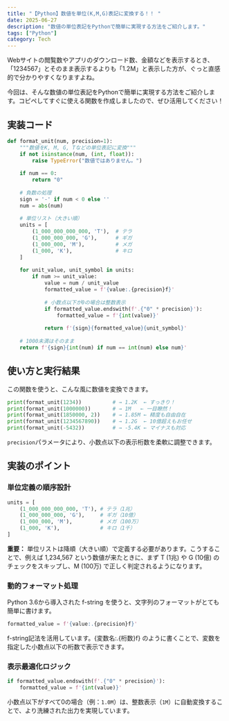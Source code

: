 ```yaml
---
title: "【Python】数値を単位(K,M,G)表記に変換する！！ "
date: 2025-06-27
description: "数値の単位表記をPythonで簡単に実現する方法をご紹介します。"
tags: ["Python"]
category: Tech
---
```



Webサイトの閲覧数やアプリのダウンロード数、金額などを表示するとき、「1234567」とそのまま表示するよりも「1.2M」と表示した方が、ぐっと直感的で分かりやすくなりますよね。

今回は、そんな数値の単位表記をPythonで簡単に実現する方法をご紹介します。コピペしてすぐに使える関数を作成しましたので、ぜひ活用してください！


## 実装コード
```python
def format_unit(num, precision=1):
    """数値をK, M, G, Tなどの単位表記に変換"""
    if not isinstance(num, (int, float)):
        raise TypeError("数値ではありません。")
    
    if num == 0:
        return "0"
    
    # 負数の処理
    sign = '-' if num < 0 else ''
    num = abs(num)
    
    # 単位リスト（大きい順）
    units = [
        (1_000_000_000_000, 'T'),  # テラ
        (1_000_000_000, 'G'),      # ギガ
        (1_000_000, 'M'),          # メガ
        (1_000, 'K'),              # キロ
    ]
    
    for unit_value, unit_symbol in units:
        if num >= unit_value:
            value = num / unit_value
            formatted_value = f'{value:.{precision}f}'
            
            # 小数点以下が0の場合は整数表示
            if formatted_value.endswith(f'.{"0" * precision}'):
                formatted_value = f'{int(value)}'
                
            return f'{sign}{formatted_value}{unit_symbol}'
    
    # 1000未満はそのまま
    return f'{sign}{int(num) if num == int(num) else num}'
```

## 使い方と実行結果
この関数を使うと、こんな風に数値を変換できます。
```python
print(format_unit(1234))          # → 1.2K  ← すっきり！
print(format_unit(1000000))       # → 1M   ← 一目瞭然！  
print(format_unit(1850000, 2))    # → 1.85M ← 精度も自由自在
print(format_unit(1234567890))    # → 1.2G  ← 10億超えもお任せ
print(format_unit(-5432))         # → -5.4K ← マイナスも対応
```


`precision`パラメータにより、小数点以下の表示桁数を柔軟に調整できます。

## 実装のポイント

### 単位定義の順序設計
```python
units = [
    (1_000_000_000_000, 'T'), # テラ（1兆）
    (1_000_000_000, 'G'),     # ギガ（10億）
    (1_000_000, 'M'),         # メガ（100万）
    (1_000, 'K'),             # キロ（1千）
]
```

**重要：** 単位リストは降順（大きい順）で定義する必要があります。こうすることで、例えば 1,234,567 という数値が来たときに、まず T (1兆) や G (10億) のチェックをスキップし、M (100万) で正しく判定されるようになります。
### 動的フォーマット処理
Python 3.6から導入された f-string を使うと、文字列のフォーマットがとても簡単に書けます。
```python
formatted_value = f'{value:.{precision}f}'
```
f-string記法を活用しています。{変数名:.{桁数}f} のように書くことで、変数を指定した小数点以下の桁数で表示できます。

### 表示最適化ロジック

```python
if formatted_value.endswith(f'.{"0" * precision}'):
    formatted_value = f'{int(value)}'
```
小数点以下がすべて0の場合（例：`1.0M`）は、整数表示（`1M`）に自動変換することで、より洗練された出力を実現しています。

